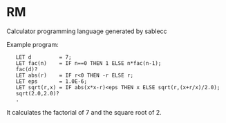 RM
==

Calculator programming language generated by sablecc

Example program:
```
   LET d         = 7;
   LET fac(n)    = IF n==0 THEN 1 ELSE n*fac(n-1);
   fac(d)?
   LET abs(r)    = IF r<0 THEN -r ELSE r;
   LET eps       = 1.0E-6;
   LET sqrt(r,x) = IF abs(x*x-r)<eps THEN x ELSE sqrt(r,(x+r/x)/2.0);
   sqrt(2.0,2.0)?
   .
```
It calculates the factorial of 7 and the square root of 2.
